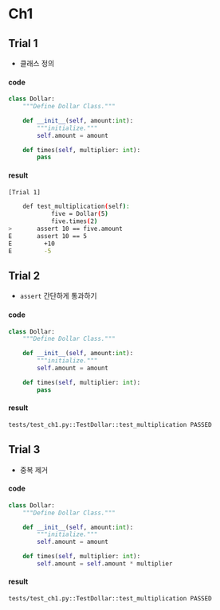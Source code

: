 # Ch1

## Trial 1

- 클래스 정의

#### code

```python
class Dollar:
    """Define Dollar Class."""

    def __init__(self, amount:int):
        """initialize."""
        self.amount = amount

    def times(self, multiplier: int):
        pass

```

#### result

```bash
[Trial 1]

    def test_multiplication(self):
            five = Dollar(5)
            five.times(2)
>       assert 10 == five.amount
E       assert 10 == 5
E         +10
E         -5
```

## Trial 2

- `assert` 간단하게 통과하기

#### code 

```python
class Dollar:
    """Define Dollar Class."""

    def __init__(self, amount:int):
        """initialize."""
        self.amount = amount

    def times(self, multiplier: int):
        pass
```

#### result

```bash
tests/test_ch1.py::TestDollar::test_multiplication PASSED
```

## Trial 3

- 중복 제거

#### code 

```python
class Dollar:
    """Define Dollar Class."""

    def __init__(self, amount:int):
        """initialize."""
        self.amount = amount 

    def times(self, multiplier: int):
        self.amount = self.amount * multiplier
```

#### result

```bash
tests/test_ch1.py::TestDollar::test_multiplication PASSED
```

